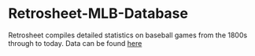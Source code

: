 # Retrosheet-MLB-Database
Retrosheet compiles detailed statistics on baseball games from the 1800s through to today. Data can be found <a href="http://www.retrosheet.org/">here <a/>
